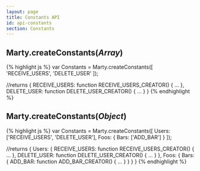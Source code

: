 ```yaml
---
layout: page
title: Constants API
id: api-constants
section: Constants
---
```


<h2 id="createConstantsArray">Marty.createConstants(<i>Array</i>)</h2>

{% highlight js %}
var Constants = Marty.createConstants([
  'RECEIVE_USERS',
  'DELETE_USER'
]);

//returns
{
  RECEIVE_USERS: function RECEIVE_USERS_CREATOR() { ... },
  DELETE_USER: function DELETE_USER_CREATOR() { ... }
}
{% endhighlight %}


<h2 id="createConstantsObj">Marty.createConstants(<i>Object</i>)</h2>

{% highlight js %}
var Constants = Marty.createConstants([
  Users: ['RECEIVE_USERS', 'DELETE_USER'],
  Foos: {
    Bars: ['ADD_BAR']
  }
]);

//returns
{
  Users: {
    RECEIVE_USERS: function RECEIVE_USERS_CREATOR() { ... },
    DELETE_USER: function DELETE_USER_CREATOR() { ... }
  },
  Foos: {
    Bars: {
      ADD_BAR: function ADD_BAR_CREATOR() { ... }
    }
  }
}
{% endhighlight %}